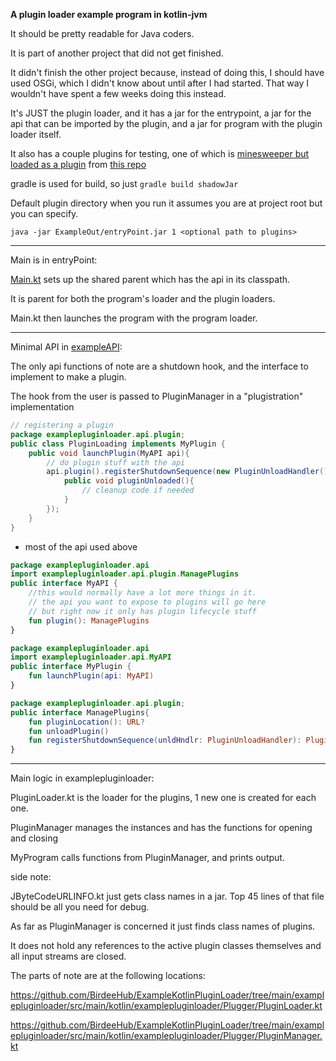 **A plugin loader example program in kotlin-jvm**

It should be pretty readable for Java coders. 

It is part of another project that did not get finished.

It didn't finish the other project because, instead of doing this, I should have used OSGi, which I didn't know about until after I had started. That way I wouldn't have spent a few weeks doing this instead.

It's JUST the plugin loader, and it has a jar for the entrypoint, a jar for the api that can be imported by the plugin, and a jar for program with the plugin loader itself.

It also has a couple plugins for testing, one of which is [minesweeper but loaded as a plugin](https://github.com/BirdeeHub/ExampleKotlinPluginLoader/blob/main/MinesweeperPlugin/src/main/java/MySweep/PluginLoading.java) from [this repo](https://github.com/BirdeeHub/minesweeper)

gradle is used for build, so just ```gradle build shadowJar```

Default plugin directory when you run it assumes you are at project root but you can specify.

```java -jar ExampleOut/entryPoint.jar 1 <optional path to plugins>```

------

Main is in entryPoint:

[Main.kt](https://github.com/BirdeeHub/ExampleKotlinPluginLoader/blob/main/entryPoint/src/main/kotlin/examplepluginloader/main.kt) sets up the shared parent which has the api in its classpath. 

It is parent for both the program's loader and the plugin loaders. 

Main.kt then launches the program with the program loader.

-------

Minimal API in [exampleAPI](https://github.com/BirdeeHub/ExampleKotlinPluginLoader/blob/main/exampleAPI/src/main/kotlin/examplepluginloader/api/MyAPI.kt):

The only api functions of note are a shutdown hook, and the interface to implement to make a plugin. 

The hook from the user is passed to PluginManager in a "plugistration" implementation

```java
// registering a plugin
package examplepluginloader.api.plugin;
public class PluginLoading implements MyPlugin {
    public void launchPlugin(MyAPI api){
        // do plugin stuff with the api
        api.plugin().registerShutdownSequence(new PluginUnloadHandler(){
            public void pluginUnloaded(){
                // cleanup code if needed
            }
        });
    }
}
```

- most of the api used above

```kotlin
package examplepluginloader.api
import examplepluginloader.api.plugin.ManagePlugins
public interface MyAPI {
    //this would normally have a lot more things in it.
    // the api you want to expose to plugins will go here
    // but right now it only has plugin lifecycle stuff
    fun plugin(): ManagePlugins
}
```

```kotlin
package examplepluginloader.api
import examplepluginloader.api.MyAPI
public interface MyPlugin {
    fun launchPlugin(api: MyAPI)
}
```

```kotlin
package examplepluginloader.api.plugin;
public interface ManagePlugins{
    fun pluginLocation(): URL?
    fun unloadPlugin()
    fun registerShutdownSequence(unldHndlr: PluginUnloadHandler): Plugistration
}
```

--------

Main logic in examplepluginloader:

PluginLoader.kt is the loader for the plugins, 1 new one is created for each one.

PluginManager manages the instances and has the functions for opening and closing

MyProgram calls functions from PluginManager, and prints output.

side note:

JByteCodeURLINFO.kt just gets class names in a jar. Top 45 lines of that file should be all you need for debug. 

As far as PluginManager is concerned it just finds class names of plugins.

It does not hold any references to the active plugin classes themselves and all input streams are closed. 

The parts of note are at the following locations:

https://github.com/BirdeeHub/ExampleKotlinPluginLoader/tree/main/examplepluginloader/src/main/kotlin/examplepluginloader/Plugger/PluginLoader.kt

https://github.com/BirdeeHub/ExampleKotlinPluginLoader/tree/main/examplepluginloader/src/main/kotlin/examplepluginloader/Plugger/PluginManager.kt
